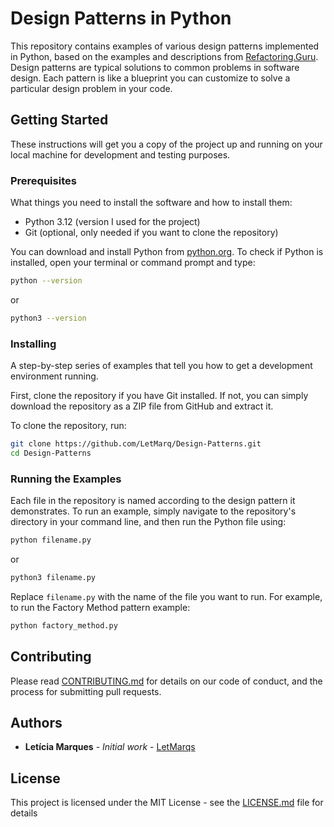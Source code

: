 # Design Patterns in Python

This repository contains examples of various design patterns implemented in Python, based on the examples and descriptions from [Refactoring.Guru](https://refactoring.guru/pt-br/design-patterns/catalog). Design patterns are typical solutions to common problems in software design. Each pattern is like a blueprint you can customize to solve a particular design problem in your code.

## Getting Started

These instructions will get you a copy of the project up and running on your local machine for development and testing purposes.

### Prerequisites

What things you need to install the software and how to install them:

- Python 3.12 (version I used for the project)
- Git (optional, only needed if you want to clone the repository)

You can download and install Python from [python.org](https://www.python.org/downloads/). To check if Python is installed, open your terminal or command prompt and type:

```bash
python --version
```

or

```bash
python3 --version
```

### Installing

A step-by-step series of examples that tell you how to get a development environment running.

First, clone the repository if you have Git installed. If not, you can simply download the repository as a ZIP file from GitHub and extract it.

To clone the repository, run:

```bash
git clone https://github.com/LetMarq/Design-Patterns.git
cd Design-Patterns
```

### Running the Examples

Each file in the repository is named according to the design pattern it demonstrates. To run an example, simply navigate to the repository's directory in your command line, and then run the Python file using:

```bash
python filename.py
```

or

```bash
python3 filename.py
```

Replace `filename.py` with the name of the file you want to run. For example, to run the Factory Method pattern example:

```bash
python factory_method.py
```

## Contributing

Please read [CONTRIBUTING.md](https://github.com/yourusername/design-patterns-python/CONTRIBUTING.md) for details on our code of conduct, and the process for submitting pull requests.

## Authors

- **Letícia Marques** - *Initial work* - [LetMarqs](https://https://github.com/LetMarq)

## License

This project is licensed under the MIT License - see the [LICENSE.md](LICENSE.md) file for details
